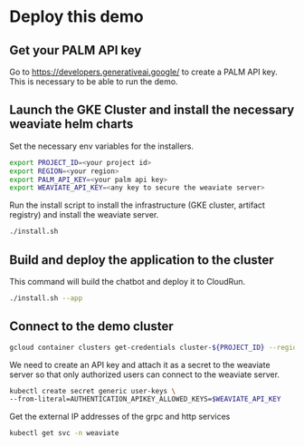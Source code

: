 



# Deploy this demo

## Get your PALM API key
Go to https://developers.generativeai.google/ to create a PALM API key. This is necessary to be able to run the demo.

## Launch the GKE Cluster and install the necessary weaviate helm charts
Set the necessary env variables for the installers. 

```sh
export PROJECT_ID=<your project id>
export REGION=<your region>
export PALM_API_KEY=<your palm api key>
export WEAVIATE_API_KEY=<any key to secure the weaviate server>

```

Run the install script to install the infrastructure (GKE cluster, artifact registry) and install the weaviate server.

```sh
./install.sh 
```

## Build and deploy the application to the cluster
This command will build the chatbot and deploy it to CloudRun.

```sh
./install.sh --app
```

## Connect to the demo cluster

```sh
gcloud container clusters get-credentials cluster-${PROJECT_ID} --region $REGION --project ${PROJECT_ID}
```
We need to create an API key and attach it as a secret to the weaviate server so that only authorized users can connect to the weaviate server.

```sh
kubectl create secret generic user-keys \
--from-literal=AUTHENTICATION_APIKEY_ALLOWED_KEYS=$WEAVIATE_API_KEY
``` 
Get the external IP addresses of the grpc and http services

```sh
kubectl get svc -n weaviate
```